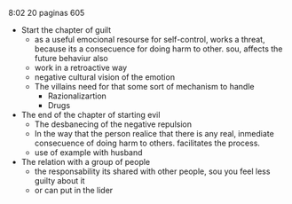 8:02 20 paginas 605

- Start the chapter of guilt
	- as a useful emocional resourse for self-control, works a threat, because its a consecuence for doing harm to other. sou, affects the future behaviur also
	- work in a retroactive way
	- negative cultural vision of the emotion
	- The villains need for that some sort of mechanism to handle
		- Razionalizartion
		- Drugs
- The end of the chapter of starting evil
	- The desbanecing of the negative repulsion
	- In the way that the person realice that there is any real, inmediate consecuence of doing harm to others. facilitates the process.
	- use of example with husband
- The relation with a group of people
	- the responsability its shared with other people, sou you feel less guilty about it
	- or can put in the lider